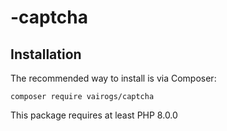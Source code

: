 # -captcha

Installation
------------

The recommended way to install is via Composer:

```
composer require vairogs/captcha
```

This package requires at least PHP 8.0.0
